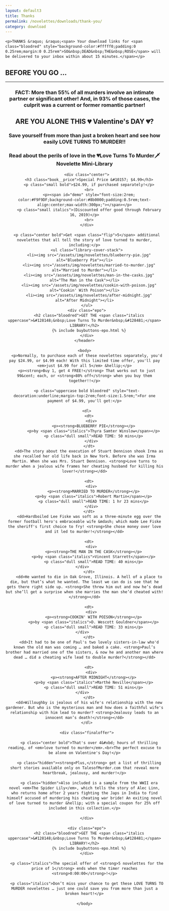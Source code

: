 ```yaml
---
layout: default3
title: Thanks
permalink: /novelettes/downloads/thank-you/
category: download
---
```


<div class="{{ page.title }}">


  <section class="dwn-ty-bar" style="margin-bottom:2rem;">
  
    <p>THANKS &raquo; &raquo;<span> Your download links for <span class="bloodred" style="background-color:#fffff0;padding:0 0.25rem;margin:0 0.25rem">SO&nbsp;DEAD&nbsp;THE&nbsp;ROSE</span> will be delivered to your inbox within about 15 minutes.</span></p>
  
  </section>

  <h2 style="font-size=3rem;margin-bottom:1rem;">BEFORE YOU GO &hellip;</h2>
  <hr>

  <section class="epo-offer">
    <header>
      <h3 class="preheader italics">FACT: More than 55% of all murders involve an intimate partner or significant other! And, in 93% of those cases, the culprit was a current or former romantic partner!</h3>
      <h1 class="main-headline bloodred">ARE <span class="flip">YOU</span> ALONE&nbsp;THIS &#128148;&nbsp;Valentine's&nbsp;DAY&nbsp;&#128148;?</h1>
      <h2 style="font-size:1rem;" class="bloodred center margin1r">Save yourself from more than just a broken heart and see how easily LOVE&nbsp;TURNS&nbsp;TO&nbsp;MURDER!!</h2>
      <h3 class="subheadline">Read about the perils of love in the <span class="library__title">&#128148;Love Turns To Murder&#128481; <span>Novelette Mini-Library</span></span></h3>

      <div class="center">
        <h3 class="book__price">Special Price &#10157; $4.99</h3>
        <p class="small bold">$24.99, if purchased separately!</p>
        <br>
        <p><span id="demo" style="font-size:2rem; color:#F9F9DF;background-color:#8b0000;padding:0.5rem;text-align:center;max-width:300px;"></span></p>
        <p class="small italics">(Discounted offer good through February 16, 2019)</p>
        <br>
      </div>

      <p class="center bold">Get <span class="flip">5</span> additional novelettes that all tell the story of love turned to murder, including:</p>
      <ul class="library-cover-stack">
        <li><img src="/assets/img/novelettes/blueberry-pie.jpg" alt="Blueberry Pie"></li>
        <li><img src="/assets/img/novelettes/married-to-murder.jpg" alt="Married to Murder"></li>
        <li><img src="/assets/img/novelettes/man-in-the-casks.jpg" alt="The Man in the Cask"></li>
        <li><img src="/assets/img/novelettes/cookin-with-poison.jpg" alt="Cookin' With Poison"></li>
        <li><img src="/assets/img/novelettes/after-midnight.jpg" alt="After Midnight"></li>
      </ul>
      <div class="epo">
        <h2 class="bloodred">GET THE <span class="italics uppercase">&#128148;&nbsp;Love Turns To Murder&nbsp;&#128481;</span> LIBRARY!</h2>
        {% include buybuttons-epo.html %}
      </div>
    </header>

    <body>
      <p>Normally, to purchase each of these novelettes separately, you'd pay $24.99, or $4.99 each! With this limited time offer, you'll pay <em>just $4.99 for all 5</em> &hellip;</p>
      <p><strong>Buy 1, get 4 FREE!</strong> That works out to just 99&cent; each, or <strong>80% off</strong> when you buy them together!!</p>

      <p class="uppercase bold bloodred" style="text-decoration:underline;margin-top:2rem;font-size:1.5rem;">For one payment of $4.99, you'll get:</p>

      <dl>
        <dt>
          <div>
            <p><strong>BLUEBERRY PIE</strong></p>
            <p>by <span class="italics">Thyra Samter Winslow</span></p>
            <p class="dull small">READ TIME: 50 mins</p>
          </div>
        </dt>
        <dd>The story about the execution of Stuart Dennison shook Irma as she recalled her old life back in New York. Before she was Irma Martin. When she was Mrs. Stuart Dennison. <strong>Love turns to murder when a jealous wife frames her cheating husband for killing his lover!</strong></dd>

        <dt>
          <div>
            <p><strong>MARRIED TO MURDER</strong></p>
            <p>by <span class="italics">Robert Martin</span></p>
            <p class="dull small">READ TIME: 1 hr 23 mins</p>
          </div>
        </dt>
        <dd>Hardboiled Lee Fiske was soft as a three-minute egg over the former football hero's embraceable wife &mdash; which made Lee Fiske the sheriff's first choice to fry! <strong>She chose money over love and it led to murder!</strong></dd>
        
        <dt>
          <div>
            <p><strong>THE MAN IN THE CASK</strong></p>
            <p>by <span class="italics">Vincent Starrett</span></p>
            <p class="dull small">READ TIME: 40 mins</p>
          </div>        
        </dt>
        <dd>He wanted to die in Oak Grove, Illinois. A hell of a place to die, but that’s what he wanted. The least we can do is see that he gets there right side up. <strong>She threw him out and now he’s dead but she’ll get a surprise when she marries the man she’d cheated with!</strong></dd>
        
        <dt>
          <div>
            <p><strong>COOKIN' WITH POISON</strong></p>
            <p>by <span class="italics">D. Wescott Gouldner</span></p>
            <p class="dull small">READ TIME: 33 mins</p>
          </div>        
        </dt>
        <dd>It had to be one of Paul's two lovely sisters-in-law who'd known the old man was coming … and baked a cake. <strong>Paul’s brother had married one of the sisters, & now he and another man where dead … did a cheating wife lead to double murder?</strong></dd>
        
        <dt>
          <div>
            <p><strong>AFTER MIDNIGHT</strong></p>
            <p>by <span class="italics">Marthé Neville</span></p>
            <p class="dull small">READ TIME: 51 mins</p>
          </div>        
        </dt>
        <dd>Willoughby is jealous of his wife's relationship with the new gardener. But who is the mysterious man and how does a faithful wife's relationship with him lead to murder? <strong>Jealousy leads to an innocent man’s death!</strong></dd>
      </dl>

      <div class="finaloffer">

        <p class="center bold">That's over 4&#xbd; hours of thrilling reading, of <em>love turned to murder</em>.<br>The perfect excuse to be alone on Valentine's Day!</p>

        <p class="hidden"><strong>Plus,</strong> get a list of thrilling short stories available only on TalesofMurder.com that reveal more heartbreak, jealousy, and murder!</p>
        
        <p class="hidden">Also included is a sample from the WWII era novel <em>The Spider Lily</em>, which tells the story of Alec Linn, who returns home after 2 years fighting the Japs in India to find himself accused of murdering his cheating war bride! An exiting novel of love turned to murder &hellip; with a special coupon for 25% off included in this collection.</p>

      </div>

      <div class="epo">
        <h2 class="bloodred">GET THE <span class="italics uppercase">&#128148;&nbsp;Love Turns To Murder&nbsp;&#128481;</span> LIBRARY!</h2>
        {% include buybuttons-epo.html %}
      </div>

      <p class="italics">The special offer of <strong>5 novelettes for the price of 1</strong> ends when the timer reaches <strong>0:00:00</strong>!</p>
      
      <p class="italics">Don’t miss your chance to get these LOVE TURNS TO MURDER novelettes … just one could save you from more than just a broken heart!</p>

    </body>


  </section>
</div>